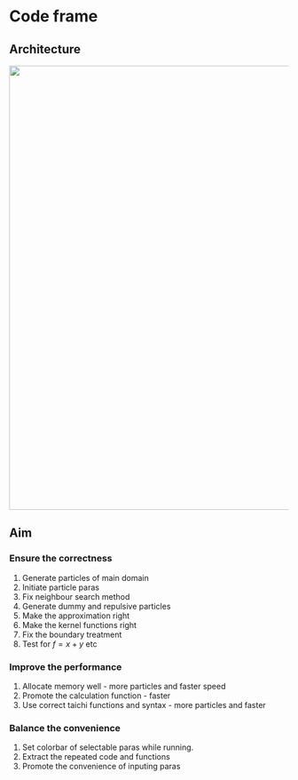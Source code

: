 # Code frame

## Architecture

<div align="center">
  <img width="800px" src="https://github.com/Rabmelon/tiSPHi/raw/master/docs/img/code_architecture.png">
</div>


## Aim

### Ensure the correctness
1. Generate particles of main domain
2. Initiate particle paras
3. Fix neighbour search method
4. Generate dummy and repulsive particles
5. Make the approximation right
6. Make the kernel functions right
7. Fix the boundary treatment
8. Test for $f=x+y$ etc

### Improve the performance
1. Allocate memory well - more particles and faster speed
2. Promote the calculation function - faster
3. Use correct taichi functions and syntax - more particles and faster

### Balance the convenience
1. Set colorbar of selectable paras while running.
2. Extract the repeated code and functions
3. Promote the convenience of inputing paras